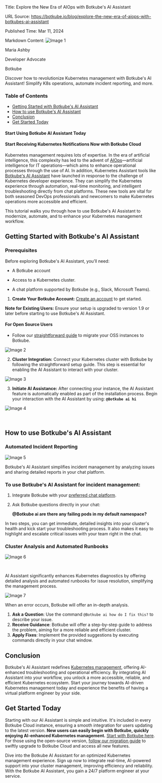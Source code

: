 Title: Explore the New Era of AIOps with Botkube's AI Assistant

URL Source: https://botkube.io/blog/explore-the-new-era-of-aiops-with-botkubes-ai-assistant

Published Time: Mar 11, 2024

Markdown Content:
![Image 1](https://assets-global.website-files.com/634fabb21508d6c9db9bc46f/6408ed63e5b48fed17e54625_SE6Pjp9PW9TaOwePHJXRaxaLQgYdT2HX_5PYASmvIx8.jpeg)

Maria Ashby

Developer Advocate

Botkube

Discover how to revolutionize Kubernetes management with Botkube's AI Assistant! Simplify K8s operations, automate incident reporting, and more.

### Table of Contents

*   [Getting Started with Botkube's AI Assistant](#getting-started-with-botkube-s-ai-assistant)
*   [How to use Botkube's AI Assistant](#how-to-use-botkube-s-ai-assistant)
*   [Conclusion](#conclusion)
*   [Get Started Today](#get-started-today)

#### Start Using Botkube AI Assistant Today

#### Start Receiving Kubernetes Notifications Now with Botkube Cloud

Kubernetes management requires lots of expertise. In the era of artificial intelligence, this complexity has led to the advent of [AIOps](https://botkube.io/learn/aiops-tools)—artificial intelligence for IT operations—which aims to enhance operational processes through the use of AI. In addition, Kubernetes Assistant tools like [Botkube's AI Assistant](https://botkube.io/blog/real-time-platform-engineer-advice-ai-assistant) have launched in response to the challenge of Kubernetes developer experience. They can simplify the Kubernetes experience through automation, real-time monitoring, and intelligent troubleshooting directly from chat platforms. These new tools are vital for both seasoned DevOps professionals and newcomers to make Kubernetes operations more accessible and efficient.

This tutorial walks you through how to use Botkube's AI Assistant to modernize, automate, and to enhance your Kubernetes management workflow.

Getting Started with Botkube's AI Assistant
-------------------------------------------

### Prerequisites

Before exploring Botkube's AI Assistant, you’ll need:

*   A Botkube account
    
*   Access to a Kubernetes cluster.
    
*   A chat platform supported by Botkube (e.g., Slack, Microsoft Teams).
    

1.  ****Create Your Botkube Account:**** [Create an account](http://app.botkube.io/) to get started.

**Note for Existing Users:** Ensure your setup is upgraded to version 1.9 or later before starting to use Botkube's AI Assistant.

#### For Open Source Users

*   Follow our [straightforward guide](https://botkube.io/blog/botkube-open-source-to-cloud-migration) to migrate your OSS instances to Botkube.

![Image 2](https://assets-global.website-files.com/634fabb21508d6c9db9bc46f/65ecd856e5a6e7c2b404c66d_N1o3vsdP6wCYKbJZGkhQRxDQXG9z_jKjVoZjvGeUH2CddQSNd0IY8Ue1-0CfDX5LWhmtSNYgncFxPntT9j3kr_YuzWezKrZXDmYTB-VAKuU2oXXOZ3UOGq8DrBNckB2ipzta_zpdWMNidFY7lNukoJs.png)

2.  ****Cluster Integration:**** Connect your Kubernetes cluster with Botkube by following the straightforward setup guide. This step is essential for enabling the AI Assistant to interact with your cluster.

![Image 3](https://assets-global.website-files.com/634fabb21508d6c9db9bc46f/65ecd86310dd50a06df954e2_oeh6mJwm7VXV8-qP22EHYCGBGTD3Vkj_oNVMyhDANhHg-oI3h4xHJ2GQ_EMtiqxtwkKTdEsN73su0lsORSgBBuxnd3hL-KNkAyVdwLn5Qeo54tpzPL9Emihf-l1B-YdyvhlN8DJMCvmjtIIBytLwleo.png)

3.  **Initiate AI Assistance:** After connecting your instance, the AI Assistant feature is automatically enabled as part of the installation process. Begin your interaction with the AI Assistant by using: **`@Botkube ai hi`**

![Image 4](https://assets-global.website-files.com/634fabb21508d6c9db9bc46f/65ecd86f1927490939066d7b_jdK_nbhFbWzCMwC8aCYHZ5o7JZJ4G1LOVwrcWtEoEC1YlFx9oQzja864BYJEf1Ber1UtBcV2nB_y5ZIgf6C1-Sl8z-gbX7Y3jPXGemQc_yT4xeSw9JVTZjyIdqq7wWwmzunejS2Ncep2JV0gN8DgKsQ.png)

‍

How to use Botkube's AI Assistant
---------------------------------

### Automated Incident Reporting

![Image 5](https://assets-global.website-files.com/634fabb21508d6c9db9bc46f/65e8a037ee1160c06c47b0cc_LopU3vbDXwRSiyWbJgwCkZ2vsifEeikrsi9f16OWeJE83BBJGt2tqJn2O-2mq8nTvDlNejOFdH2LyHXcKccnsFcyjeDoccaBZSLLuxm3HZtsE3-TBmPgOEkLEjSr9_K5DcIvpZkd1KVFyN4uly3aImU.png)

Botkube's AI Assistant simplifies incident management by analyzing issues and sharing detailed reports in your chat platform.

### To use Botkube's AI Assistant for incident management:

1.  Integrate Botkube with your [preferred chat platform](https://botkube.io/integrations).
    
2.  Ask Botkube questions directly in your chat:
    
    **@Botkube ai are there any failing pods in my default namespace?**
    

In two steps, you can get immediate, detailed insights into your cluster's health and kick start your troubleshooting process. It also makes it easy to highlight and escalate critical issues with your team right in the chat.

### Cluster Analysis and Automated Runbooks

![Image 6](https://assets-global.website-files.com/634fabb21508d6c9db9bc46f/65e8a0387271b3eec14634d8_Co_cwk72Ki64q1a3A6OAcxn0qQvCjlhWWlTtBLPzMwhPjvVn6oHn-e2_L4twExmcpGAuis9bZKJXC2JRzuOzxMXg5MsbAugaCwe1xt5GUqWsnbug3CQkm7uGo7GX2g4dgTc-TCK1oScC7aUd82RMlG4.png)

‍

AI Assistant significantly enhances Kubernetes diagnostics by offering detailed analysis and automated runbooks for issue resolution, simplifying the management process.

![Image 7](https://assets-global.website-files.com/634fabb21508d6c9db9bc46f/65ee1a5d521144e87f59161e_Botkube%20AI%20Assistant%20-failing%20GIF.gif)

When an error occurs, Botkube will offer an in-depth analysis.

1.  **Ask a Question**: Use the command `@Botkube ai how do I fix this?` to describe your issue.
2.  **Receive Guidance**: Botkube will offer a step-by-step guide to address the problem, aiming for a more reliable and efficient cluster.
3.  **Apply Fixes**: Implement the provided suggestions by executing commands directly in your chat window.

Conclusion
----------

Botkube's AI Assistant redefines [Kubernetes management](https://botkube.io/learn/kubernetes-observability-best-practices), offering AI-enhanced troubleshooting and operational efficiency. By integrating AI Assistant into your workflow, you unlock a more accessible, reliable, and efficient Kubernetes ecosystem. Start your journey towards AI-driven Kubernetes management today and experience the benefits of having a virtual platform engineer by your side.

Get Started Today
-----------------

Starting with our AI Assistant is simple and intuitive. It's included in every Botkube Cloud instance, ensuring a smooth integration for users updating to the latest version. **New users can easily begin with Botkube, quickly enjoying AI-enhanced Kubernetes management.** [Start with Botkube here](https://app.botkube.io/). For those using the open-source version, [follow our migration guide](https://docs.botkube.io/cli/migrating-installation-to-botkube-cloud) to swiftly upgrade to Botkube Cloud and access all new features.

Dive into the Botkube AI Assistant for an optimized Kubernetes management experience. Sign up now to integrate real-time, AI-powered support into your cluster management, improving efficiency and reliability. With the Botkube AI Assistant, you gain a 24/7 platform engineer at your service.
